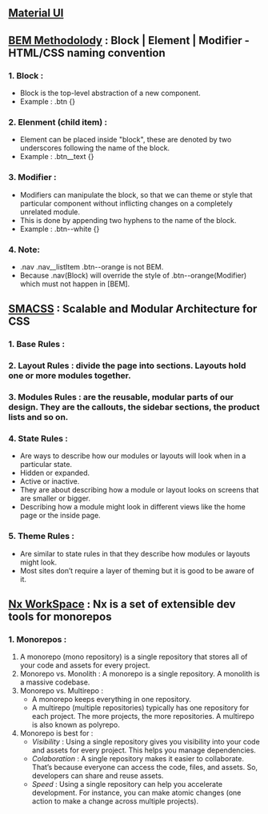 ## [Material UI](https://material-ui.com/getting-started/installation/)

## [BEM Methodolody](https://en.bem.info/methodology/key-concepts/) :  Block | Element | Modifier  - HTML/CSS naming convention
### 1. Block : 
  - Block is the top-level abstraction of a new component.
  - Example : .btn {}
### 2. Elenment (child item) : 
  - Element can be placed inside "block", these are denoted by two underscores following the name of the block.
  - Example : .btn__text {}
### 3. Modifier : 
  - Modifiers can manipulate the block, so that we can theme or style that particular component without inflicting changes on a completely unrelated module. 
  - This is done by appending two hyphens to the name of the block.
  - Example : .btn--white {}
### 4. Note:
  * .nav .nav__listItem .btn--orange is not BEM. 
  * Because .nav(Block) will override the style of .btn--orange(Modifier) which must not happen in [BEM].

## [SMACSS](http://smacss.com) : Scalable and Modular Architecture for CSS
### **1. Base Rules** : 

### **2. Layout Rules** : divide the page into sections. Layouts hold one or more modules together.

### **3. Modules Rules** : are the reusable, modular parts of our design. They are the callouts, the sidebar sections, the product lists and so on.

### **4. State Rules** : 
  - Are ways to describe how our modules or layouts will look when in a particular state.
  - Hidden or expanded.
  - Active or inactive.
  - They are about describing how a module or layout looks on screens that are smaller or bigger.
  - Describing how a module might look in different views like the home page or the inside page.

### **5. Theme Rules** : 
  - Are similar to state rules in that they describe how modules or layouts might look. 
  - Most sites don’t require a layer of theming but it is good to be aware of it.

## [Nx WorkSpace](https://nx.dev/) : Nx is a set of extensible dev tools for monorepos
### **1. Monorepos** : 
  1. A monorepo (mono repository) is a single repository that stores all of your code and assets for every project.
  2. Monorepo vs. Monolith : A monorepo is a single repository. A monolith is a massive codebase.
  3. Monorepo vs. Multirepo : 
      * A monorepo keeps everything in one repository. 
      * A multirepo (multiple repositories) typically has one repository for each project. The more projects, the more repositories. A multirepo is also known as polyrepo.
  4. Monorepo is best for : 
      * _Visibility_ : Using a single repository gives you visibility into your code and assets for every project. This helps you manage dependencies.
      * _Colaboration_ : A single repository makes it easier to collaborate. That’s because everyone can access the code, files, and assets. So, developers can share and reuse assets.
      * _Speed_ : Using a single repository can help you accelerate development. For instance, you can make atomic changes (one action to make a change across multiple projects).


